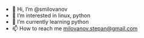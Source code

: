 - 👋 Hi, I’m @smilovanov
- 👀 I’m interested in linux, python
- 🌱 I’m currently learning python
- 📫 How to reach me milovanov.stepan@gmail.com

<!---
smilovanov/smilovanov is a ✨ special ✨ repository because its `README.md` (this file) appears on your GitHub profile.
You can click the Preview link to take a look at your changes.
--->
